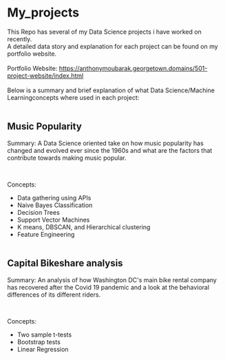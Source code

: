 # My_projects
This Repo has several of my Data Science projects i have worked on recently.  
A detailed data story and explanation for each project can be found on my portfolio website.
<br><br>
Portfolio Website: https://anthonymoubarak.georgetown.domains/501-project-website/index.html
<br><br>
Below is a summary and brief explanation of what Data Science/Machine Learningconcepts where used in each project: <br><br>

## Music Popularity ##
Summary: A Data Science oriented take on how music popularity has changed and evolved ever since the 1960s and what are the factors that 
contribute towards making music popular.

<br> 

Concepts: 
* Data gathering using APIs <br> 
* Naive Bayes Classification <br>
* Decision Trees <br>
* Support Vector Machines <br>
* K means, DBSCAN, and Hierarchical clustering <br>
* Feature Engineering
<br><br>

## Capital Bikeshare analysis ##
Summary: An analysis of how Washington DC's main bike rental company has recovered after the Covid 19 pandemic and a look at the behavioral differences of its different riders.

<br> 

Concepts: 
* Two sample t-tests <br> 
* Bootstrap tests <br>
* Linear Regression <br>
